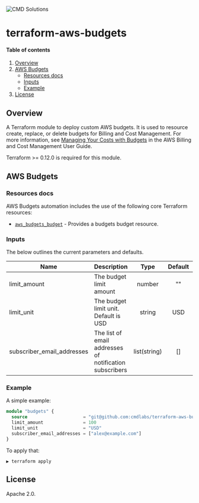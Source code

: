 <!-- vim: set ft=markdown: -->
![CMD Solutions](https://s3-ap-southeast-2.amazonaws.com/cmd-website-images/CMDlogo.jpg)

# terraform-aws-budgets

#### Table of contents

1. [Overview](#overview)
2. [AWS Budgets](#aws-budgets)
    * [Resources docs](#resources-docs)
    * [Inputs](#inputs)
    * [Example](#example)
3. [License](#license)

## Overview

A Terraform module to deploy custom AWS budgets. It is used to resource create, replace, or delete budgets for Billing and Cost Management. For more information, see [Managing Your Costs with Budgets](https://docs.aws.amazon.com/awsaccountbilling/latest/aboutv2/budgets-managing-costs.html) in the AWS Billing and Cost Management User Guide.

Terraform >= 0.12.0 is required for this module.

## AWS Budgets

### Resources docs

AWS Budgets automation includes the use of the following core Terraform resources:

- [`aws_budgets_budget`](https://www.terraform.io/docs/providers/aws/r/budgets_budget.html) - Provides a budgets budget resource.

### Inputs

The below outlines the current parameters and defaults.

| Name | Description | Type | Default | Required |
|------|-------------|:----:|:-------:|:--------:|
|limit_amount|The budget limit amount|number|""|No|
|limit_unit|The budget limit unit. Default is USD|string|USD|No|
|subscriber_email_addresses|The list of email addresses of notification subscribers|list(string)|[]|No|

### Example

A simple example:

```tf
module "budgets" {
  source                     = "git@github.com:cmdlabs/terraform-aws-budgets.git"
  limit_amount               = 100
  limit_unit                 = "USD"
  subscriber_email_addresses = ["alex@example.com"]
}
```

To apply that:

```text
▶ terraform apply
```

## License

Apache 2.0.

